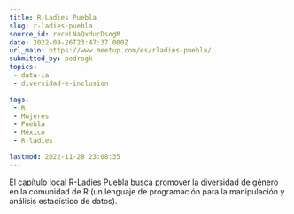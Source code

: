 ```yaml
---
title: R-Ladies Puebla
slug: r-ladies-puebla
source_id: receLNaQxducDsogM
date: 2022-09-26T23:47:37.000Z
url_main: https://www.meetup.com/es/rladies-puebla/
submitted_by: pedrogk
topics: 
 - data-ia
 - diversidad-e-inclusion

tags: 
 - R
 - Mujeres
 - Puebla
 - México
 - R-ladies

lastmod: 2022-11-28 23:08:35
---
```


El capítulo local R-Ladies Puebla busca promover la diversidad de género en la comunidad de R (un lenguaje de programación para la manipulación y análisis estadístico de datos).

